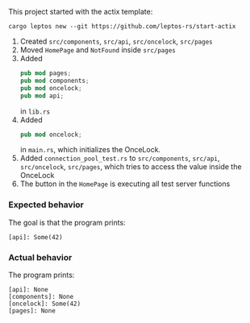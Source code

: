 This project started with the actix template:
```
cargo leptos new --git https://github.com/leptos-rs/start-actix
```

1. Created `src/components`, `src/api`, `src/oncelock`, `src/pages`
2. Moved `HomePage` and `NotFound` inside `src/pages`
3. Added  
    ```rust
    pub mod pages;
    pub mod components;
    pub mod oncelock;
    pub mod api;
    ```  
    in `lib.rs`
4. Added  
    ```rust
    pub mod oncelock;
    ```  
    in `main.rs`, which initializes the OnceLock.
5. Added `connection_pool_test.rs` to `src/components`, `src/api`, `src/oncelock`, `src/pages`, which tries to access the value inside the OnceLock
6. The button in the `HomePage` is executing all test server functions



### Expected behavior
The goal is that the program prints:
```
[api]: Some(42)
```

### Actual behavior
The program prints:
```
[api]: None
[components]: None
[oncelock]: Some(42)
[pages]: None
```
